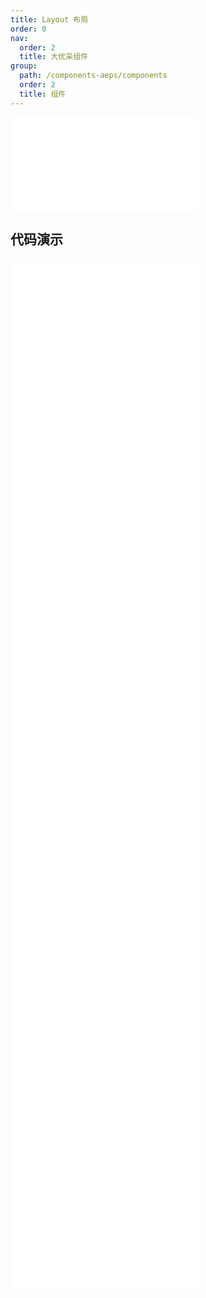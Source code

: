 ```yaml
---
title: Layout 布局
order: 0
nav:
  order: 2
  title: 大优采组件
group:
  path: /components-aeps/components
  order: 2
  title: 组件
---
```


<div>
<embed src="@docs-common/layout/index.md"></embed>
</div>
        
## 代码演示

<Row gutter=8>

  <Col span=24>
    
  <div class="code-box"><embed src="@abiz-rc-aeps/layout/demo/basic-layout-aeps.md"></embed></div>
          
  <div class="code-box"><embed src="@abiz-rc-aeps/layout/demo/custom-trigger-debug-layout-aeps.md"></embed></div>
          
  <div class="code-box"><embed src="@abiz-rc-aeps/layout/demo/custom-trigger-layout-aeps.md"></embed></div>
          
  <div class="code-box"><embed src="@abiz-rc-aeps/layout/demo/fixed-layout-aeps.md"></embed></div>
          
  <div class="code-box"><embed src="@abiz-rc-aeps/layout/demo/fixed-sider-layout-aeps.md"></embed></div>
          
  <div class="code-box"><embed src="@abiz-rc-aeps/layout/demo/responsive-layout-aeps.md"></embed></div>
          
  <div class="code-box"><embed src="@abiz-rc-aeps/layout/demo/side-layout-aeps.md"></embed></div>
          
  <div class="code-box"><embed src="@abiz-rc-aeps/layout/demo/top-layout-aeps.md"></embed></div>
          
  <div class="code-box"><embed src="@abiz-rc-aeps/layout/demo/top-side-2-layout-aeps.md"></embed></div>
          
  <div class="code-box"><embed src="@abiz-rc-aeps/layout/demo/top-side-layout-aeps.md"></embed></div>
          
  </Col>
          
</Row>
        
<div><embed src="@docs-common/layout/index-api.md"></embed><div>
        